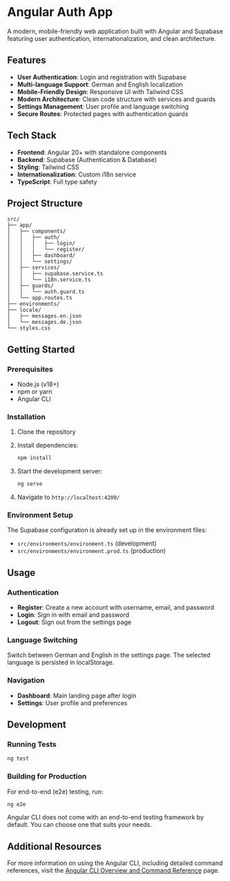 # Angular Auth App

A modern, mobile-friendly web application built with Angular and Supabase featuring user authentication, internationalization, and clean architecture.

## Features

- **User Authentication**: Login and registration with Supabase
- **Multi-language Support**: German and English localization
- **Mobile-Friendly Design**: Responsive UI with Tailwind CSS
- **Modern Architecture**: Clean code structure with services and guards
- **Settings Management**: User profile and language switching
- **Secure Routes**: Protected pages with authentication guards

## Tech Stack

- **Frontend**: Angular 20+ with standalone components
- **Backend**: Supabase (Authentication & Database)
- **Styling**: Tailwind CSS
- **Internationalization**: Custom i18n service
- **TypeScript**: Full type safety

## Project Structure

```
src/
├── app/
│   ├── components/
│   │   ├── auth/
│   │   │   ├── login/
│   │   │   └── register/
│   │   ├── dashboard/
│   │   └── settings/
│   ├── services/
│   │   ├── supabase.service.ts
│   │   └── i18n.service.ts
│   ├── guards/
│   │   └── auth.guard.ts
│   └── app.routes.ts
├── environments/
├── locale/
│   ├── messages.en.json
│   └── messages.de.json
└── styles.css
```

## Getting Started

### Prerequisites

- Node.js (v18+)
- npm or yarn
- Angular CLI

### Installation

1. Clone the repository
2. Install dependencies:
   ```bash
   npm install
   ```

3. Start the development server:
   ```bash
   ng serve
   ```

4. Navigate to `http://localhost:4200/`

### Environment Setup

The Supabase configuration is already set up in the environment files:
- `src/environments/environment.ts` (development)
- `src/environments/environment.prod.ts` (production)

## Usage

### Authentication

- **Register**: Create a new account with username, email, and password
- **Login**: Sign in with email and password
- **Logout**: Sign out from the settings page

### Language Switching

Switch between German and English in the settings page. The selected language is persisted in localStorage.

### Navigation

- **Dashboard**: Main landing page after login
- **Settings**: User profile and preferences

## Development

### Running Tests

```bash
ng test
```

### Building for Production

For end-to-end (e2e) testing, run:

```bash
ng e2e
```

Angular CLI does not come with an end-to-end testing framework by default. You can choose one that suits your needs.

## Additional Resources

For more information on using the Angular CLI, including detailed command references, visit the [Angular CLI Overview and Command Reference](https://angular.dev/tools/cli) page.
